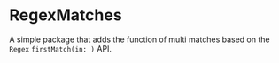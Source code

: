 # RegexMatches

A simple package that adds the function of multi matches based on the `Regex` `firstMatch(in: )` API.
